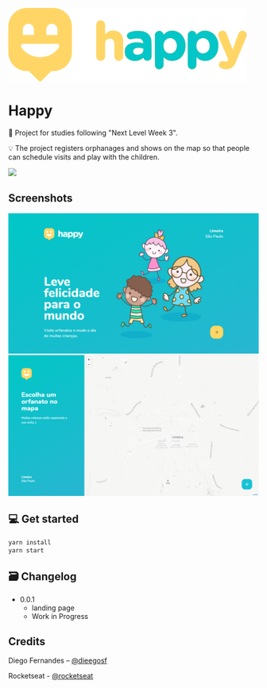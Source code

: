 ![](images/logo-happy.svg)

# Happy

📜 Project for studies following "Next Level Week 3".

💡 The project registers orphanages and shows on the map so that people can schedule visits and play with the children.

![](social-preview.png)

## Screenshots

![](images/landing-page.png)
![](images/map.png)

## 💻 Get started

```sh
yarn install
yarn start
```

## 🗃 Changelog

- 0.0.1
  - landing page
  - Work in Progress

## Credits

Diego Fernandes – [@dieegosf](https://twitter.com/dieegosf)

Rocketseat - [@rocketseat](https://twitter.com/rocketseat)
